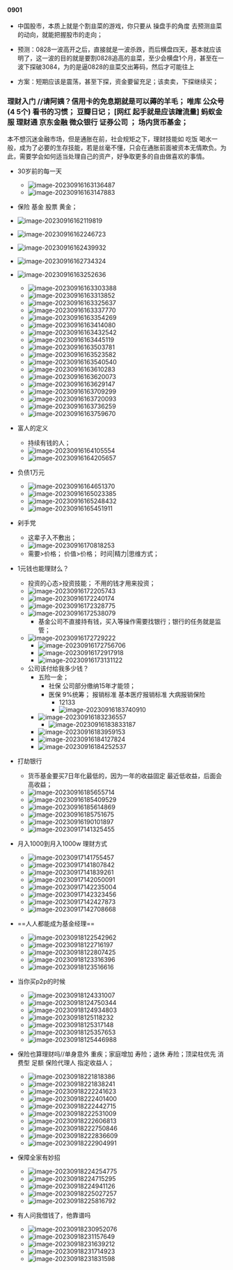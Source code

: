 #### 0901

- 中国股市，本质上就是个割韭菜的游戏，你只要从 操盘手的角度  去预测韭菜的动向，就能把握股市的走向；
- 预测：0828一波高开之后，直接就是一波杀跌，而后横盘四天，基本就应该明了，这一波的目的就是要割0828追高的韭菜，至少会横盘1个月，甚至在一波下探破3084，为的是逼0828的韭菜交出筹码，然后才可能往上

- 方案：短期应该是震荡，甚至下探，资金要留充足；该卖卖，下探继续买；



### 理财入门 //请阿姨？信用卡的免息期就是可以薅的羊毛；  唯库 公众号(4 5个) 看书的习惯；  豆瓣日记；  [网红 起手就是应该蹭流量]  蚂蚁金服 理财通 京东金融  微众银行  证券公司 ； 场内货币基金；

本不想沉迷金融市场，但是通胀在前，社会规矩之下，理财技能如 吃饭 喝水一般，成为了必要的生存技能，若是丝毫不懂，只会在通胀前面被资本无情欺负。为此，需要学会如何适当处理自己的资产，好争取更多的自由做喜欢的事情。

- 30岁前的每一天 
  - ![image-20230916163136487](股-photos/image-20230916163136487.png)
  - ![image-20230916163147883](股-photos/image-20230916163147883.png)

- 保险 基金 股票  黄金；
- ![image-20230916162119819](股-photos/image-20230916162119819.png)
- ![image-20230916162246723](股-photos/image-20230916162246723.png)
- ![image-20230916162439932](股-photos/image-20230916162439932.png)
- ![image-20230916162734324](股-photos/image-20230916162734324.png)
- ![image-20230916163252636](股-photos/image-20230916163252636.png)
  - ![image-20230916163303388](股-photos/image-20230916163303388.png)
  - ![image-20230916163313852](股-photos/image-20230916163313852.png)
  - ![image-20230916163325637](股-photos/image-20230916163325637.png)
  - ![image-20230916163337770](股-photos/image-20230916163337770.png)
  - ![image-20230916163354269](股-photos/image-20230916163354269.png)
  - ![image-20230916163414080](股-photos/image-20230916163414080.png)
  - ![image-20230916163432542](股-photos/image-20230916163432542.png)
  - ![image-20230916163445119](股-photos/image-20230916163445119.png)
  - ![image-20230916163503781](股-photos/image-20230916163503781.png)
  - ![image-20230916163523582](股-photos/image-20230916163523582.png)
  - ![image-20230916163540540](股-photos/image-20230916163540540.png)
  - ![image-20230916163610283](股-photos/image-20230916163610283.png)
  - ![image-20230916163620073](股-photos/image-20230916163620073.png)
  - ![image-20230916163629147](股-photos/image-20230916163629147.png)
  - ![image-20230916163709299](股-photos/image-20230916163709299.png)
  - ![image-20230916163720093](股-photos/image-20230916163720093.png)
  - ![image-20230916163736259](股-photos/image-20230916163736259.png)
  - ![image-20230916163759670](股-photos/image-20230916163759670.png)

- 富人的定义
  - 持续有钱的人；
  - ![image-20230916164105554](股-photos/image-20230916164105554.png)
  - ![image-20230916164205657](股-photos/image-20230916164205657.png)

- 负债1万元
  - ![image-20230916164651370](股-photos/image-20230916164651370.png)
  - ![image-20230916165023385](股-photos/image-20230916165023385.png)
  - ![image-20230916165248432](股-photos/image-20230916165248432.png)
  - ![image-20230916165451911](股-photos/image-20230916165451911.png)

- 剁手党
  - 这辈子入不敷出；
  - ![image-20230916170818253](股-photos/image-20230916170818253.png)
  - 需要>价格；  价值>价格；  时间|精力|思维方式；
- 1元钱也能理财么？
  - 投资的心态>投资技能； 不用的钱才用来投资；
  - ![image-20230916172205743](股-photos/image-20230916172205743.png)
  - ![image-20230916172240174](股-photos/image-20230916172240174.png)
  - ![image-20230916172328775](股-photos/image-20230916172328775.png)
  - ![image-20230916172538079](股-photos/image-20230916172538079.png)
    - 基金公司不直接持有钱，买入等操作需要找银行；银行的任务就是监管；
  - ![image-20230916172729222](股-photos/image-20230916172729222.png)
    - ![image-20230916172756706](股-photos/image-20230916172756706.png)
    - ![image-20230916172917918](股-photos/image-20230916172917918.png)
    - ![image-20230916173131122](股-photos/image-20230916173131122.png)
  - 公司该付给我多少钱？
    - 五险一金；
      - 社保  公司部分缴纳15年才能领；
      - 医保  9%统筹；  报销标准    基本医疗报销标准    大病报销保险
        - 12133
        - ![image-20230916183740910](股-photos/image-20230916183740910.png)
    - ![image-20230916183236557](股-photos/image-20230916183236557.png)
      - ![image-20230916183833187](股-photos/image-20230916183833187.png)
    - ![image-20230916183959153](股-photos/image-20230916183959153.png)
    - ![image-20230916184127824](股-photos/image-20230916184127824.png)
    - ![image-20230916184252537](股-photos/image-20230916184252537.png)

- 打劫银行
  - 货币基金要买7日年化最低的，因为一年的收益固定 最近低收益，后面会高收益；
  - ![image-20230916185655714](股-photos/image-20230916185655714.png)
  - ![image-20230916185409529](股-photos/image-20230916185409529.png)
  - ![image-20230916185614869](股-photos/image-20230916185614869.png)
  - ![image-20230916185751675](股-photos/image-20230916185751675.png)
  - ![image-20230916190101897](股-photos/image-20230916190101897.png)
  - ![image-20230917141325455](股-photos/image-20230917141325455.png)

- 月入1000到月入1000w 理财方式
  - ![image-20230917141755457](股-photos/image-20230917141755457.png)
  - ![image-20230917141807842](股-photos/image-20230917141807842.png)
  - ![image-20230917141839261](股-photos/image-20230917141839261.png)
  - ![image-20230917142050091](股-photos/image-20230917142050091.png)
  - ![image-20230917142235004](股-photos/image-20230917142235004.png)
  - ![image-20230917142323456](股-photos/image-20230917142323456.png)
  - ![image-20230917142427873](股-photos/image-20230917142427873.png)
  - ![image-20230917142708668](股-photos/image-20230917142708668.png)

- ==人人都能成为基金经理==
  - ![image-20230918122542962](股-photos/image-20230918122542962.png)
  - ![image-20230918122716197](股-photos/image-20230918122716197.png)
  - ![image-20230918122807425](股-photos/image-20230918122807425.png)
  - ![image-20230918123316396](股-photos/image-20230918123316396.png)
  - ![image-20230918123516616](股-photos/image-20230918123516616.png)

- 当你买p2p的时候
  - ![image-20230918124331007](股-photos/image-20230918124331007.png)
  - ![image-20230918124750344](股-photos/image-20230918124750344.png)
  - ![image-20230918124934803](股-photos/image-20230918124934803.png)
  - ![image-20230918125118232](股-photos/image-20230918125118232.png)
  - ![image-20230918125317148](股-photos/image-20230918125317148.png)
  - ![image-20230918125357653](股-photos/image-20230918125357653.png)
  - ![image-20230918125446988](股-photos/image-20230918125446988.png)

- 保险也算理财吗//单身意外   重疾；家庭增加   寿险；退休  寿险；顶梁柱优先 消费型  足额 保险代理人  指定收益人；
  - ![image-20230918221818386](股-photos/image-20230918221818386.png)
  - ![image-20230918221838241](股-photos/image-20230918221838241.png)
  - ![image-20230918222241623](股-photos/image-20230918222241623.png)
  - ![image-20230918222401400](股-photos/image-20230918222401400.png)
  - ![image-20230918222442715](股-photos/image-20230918222442715.png)
  - ![image-20230918222531009](股-photos/image-20230918222531009.png)
  - ![image-20230918222606813](股-photos/image-20230918222606813.png)
  - ![image-20230918222750846](股-photos/image-20230918222750846.png)
  - ![image-20230918222836609](股-photos/image-20230918222836609.png)
  - ![image-20230918222904991](股-photos/image-20230918222904991.png)
- 保障全家有妙招 
  - ![image-20230918224254775](股-photos/image-20230918224254775.png)
  - ![image-20230918224715295](股-photos/image-20230918224715295.png)
  - ![image-20230918224941126](股-photos/image-20230918224941126.png)
  - ![image-20230918225027257](股-photos/image-20230918225027257.png)
  - ![image-20230918225816792](股-photos/image-20230918225816792.png)

- 有人问我借钱了，他靠谱吗
  - ![image-20230918230952076](股-photos/image-20230918230952076.png)
  - ![image-20230918231157649](股-photos/image-20230918231157649.png)
  - ![image-20230918231639212](股-photos/image-20230918231639212.png)
  - ![image-20230918231714923](股-photos/image-20230918231714923.png)
  - ![image-20230918231831598](股-photos/image-20230918231831598.png)